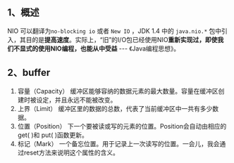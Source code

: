 ## 1、概述

NIO 可以翻译为`no-blocking io` 或者 `New IO` ，JDK 1.4 中的 `java.nio.*` 包中引入，其目的是**提高速度**。实际上，“旧”的I/O包已经使用NIO**重新实现过，即使我们不显式的使用NIO编程，也能从中受益** --- 《Java编程思想》。



## 2、buffer

1. 容量（Capacity） 缓冲区能够容纳的数据元素的最大数量。容量在缓冲区创建时被设定，并且永远不能被改变。
2. 上界（Limit） 缓冲区里的数据的总数，代表了当前缓冲区中一共有多少数据。
3. 位置（Position） 下一个要被读或写的元素的位置。Position会自动由相应的 get( )和 put( )函数更新。
4. 标记（Mark） 一个备忘位置。用于记录上一次读写的位置。一会儿，我会通过reset方法来说明这个属性的含义。



